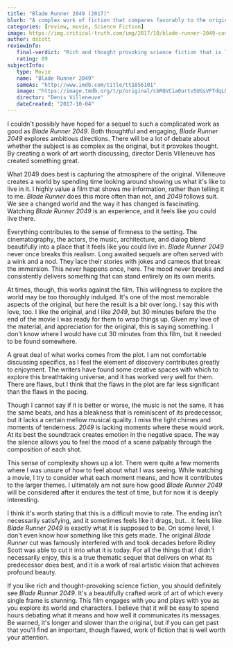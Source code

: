 ```yaml
---
title: "Blade Runner 2049 (2017)"
blurb: "A complex work of fiction that compares favorably to the original and strives to thoroughly explore its themes."
categories: [review, movie, Science Fiction]
image: https://img.critical-truth.com/img/2017/10/blade-runner-2049-cover.jpg
author: dscott
reviewInfo:
   final-verdict: "Rich and thought provoking science fiction that is longer and slower than its predecessor."
   rating: 89
subjectInfo:
   type: Movie
   name: "Blade Runner 2049"
   sameAs: "http://www.imdb.com/title/tt1856101"
   image: "https://image.tmdb.org/t/p/original/cbRQVCia0urtv5UGsVFTdqLDIRv.jpg"
   director: "Denis Villeneuve"
   dateCreated: "2017-10-04"
---
```



I couldn't possibly have hoped for a sequel to such a complicated work as good as *Blade Runner 2049*. Both thoughtful and engaging, *Blade Runner 2049* explores ambitious directions. There will be a lot of debate about whether the subject is as complex as the original, but it provokes thought. By creating a work of art worth discussing, director Denis Villeneuve has created something great.

What 2049 does best is capturing the atmosphere of the original. Villeneuve creates a world by spending time looking around showing us what it's like to live in it. I highly value a film that shows me information, rather than telling it to me. *Blade Runner* does this more often than not, and *2049* follows suit. We see a changed world and the way it has changed is fascinating. Watching *Blade Runner 2049* is an experience, and it feels like you could live there.

Everything contributes to the sense of firmness to the setting. The cinematography, the actors, the music, architecture, and dialog blend beautifully into a place that it feels like you could live in. *Blade Runner 2049* never once breaks this realism. Long awaited sequels are often served with a wink and a nod. They lace their stories with jokes and cameos that break the immersion. This never happens once, here. The mood never breaks and consistently delivers something that can stand entirely on its own merits.

At times, though, this works against the film. This willingness to explore the world may be too thoroughly indulged. It's one of the most memorable aspects of the original, but here the result is a bit over long. I say this with love, too. I like the original, and I like *2049*, but 30 minutes before the the end of the movie I was ready for them to wrap things up. Given my love of the material, and appreciation for the original, this is saying something. I don't know where I would have cut 30 minutes from this film, but it needed to be found somewhere. 

A great deal of what works comes from the plot. I am not comfortable discussing specifics, as I feel the element of discovery contributes greatly to enjoyment. The writers have found some creative spaces with which to explore this breathtaking universe, and it has worked very well for them. There are flaws, but I think that the flaws in the plot are far less significant than the flaws in the pacing.

Though I cannot say if it is better or worse, the music is not the same. It has the same beats, and has a bleakness that is reminiscent of its predecessor, but it lacks a certain mellow musical quality. I miss the light chimes and moments of tenderness. *2049* is lacking moments where these would work. At its best the soundtrack creates emotion in the negative space. The way the silence allows you to feel the mood of a scene palpably through the composition of each shot. 

This sense  of complexity shows up a lot. There were quite a few moments where I was unsure of how to feel about what I was seeing. While watching a movie, I try to consider what each moment means, and how it contributes to the larger themes. I ultimately am not sure how good *Blade Runner 2049* will be considered after it endures the test of time, but for now it is deeply interesting.

I think it's worth stating that this is a difficult movie to rate. The ending isn't necessarily satisfying, and it sometimes feels like it drags, but... it feels like *Blade Runner 2049* is exactly what it is supposed to be. On some level, I don't even know how something like this gets made. The original *Blade Runner* cut was famously interfered with and took decades before Ridley Scott was able to cut it into what it is today. For all the things that I didn't necessarily enjoy, this is a true thematic sequel that delivers on what its predecessor does best, and it is a work of real artistic vision that achieves profound beauty.

If you like rich and thought-provoking science fiction, you should definitely see *Blade Runner 2049*. It's a beautifully crafted work of art of which every single frame is stunning. This film engages with you and plays with you as you explore its world and characters. I believe that it will be easy to spend hours debating what it means and how well it communicates its messages. Be warned, it's longer and slower than the original, but if you can get past that you'll find an important, though flawed, work of fiction that is well worth your attention.